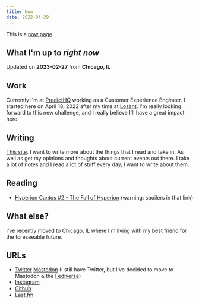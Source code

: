 ```yaml
---
title: Now
date: 2022-04-29
---
```


This is a [now page](https://nownownow.com/about).

## What I'm up to _right now_

Updated on **2023-02-27** from **Chicago, IL**

## Work

Currently I'm at [PredictHQ](https://www.predicthq.com/) working as a Customer Experience Engineer. I started here on April 18, 2022 after my time at [Losant](https://www.losant.com). I'm really looking forward to this new challenge, and I really believe I'll have a great impact here. 

## Writing

[This site](https://github.com/hhheath/pw4). I want to write more about the things that I read and take in. As well as get my opinions and thoughts about current events out there. I take a lot of notes and I read a lot of stuff every day, I want to write about them. 

## Reading

- [Hyperion Cantos #2 - The Fall of Hyperion](https://en.wikipedia.org/wiki/The_Fall_of_Hyperion_(novel)) (warning: spoilers in that link)

## What else?

I've recently moved to Chicago, IL where I'm living with my best friend for the foreseeable future.

## URLs

- ~~[Twitter](https://twitter.com/hhheath_)~~ [Mastodon](https://mastodon.social/@hheath_) (I still have Twitter, but I've decided to move to Mastodon & the [Fediverse](https://en.wikipedia.org/wiki/Fediverse))
- [Instagram](https://instagram.com/hhheath_)
- [Github](https://github.com/hhheath)
- [Last.fm](https://www.last.fm/user/cloolis)

